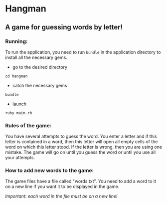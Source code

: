 Hangman
=====================
A game for guessing words by letter!
-----------------------------------
### Running:
To run the application, you need to run `bundle` in the application directory to install all the necessary gems.

+ go to the desired directory
```
cd hangman
```
+ catch the necessary gems
```
bundle
``` 
+ launch
```
ruby main.rb
``` 

### Rules of the game:
You have several attempts to guess the word. 
You enter a letter and if this letter is contained in a word, 
then this letter will open all empty cells of the word on which this letter stood. 
If the letter is wrong, then you are using one mistake. 
The game will go on until you guess the word or until you use all your attempts.

### How to add new words to the game:
The game files have a file called "words.txt". 
You need to add a word to it on a new line if you want it to be displayed in the game.

*Important: each word in the file must be on a new line!*
